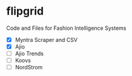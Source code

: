 # flipgrid

Code and Files for Fashion Intelligence Systems

- [x] Myntra Scraper and CSV
- [x] Ajio 
- [ ] Ajio Trends
- [ ] Koovs
- [ ] NordStrom   